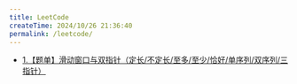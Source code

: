 ```yaml
---
title: LeetCode
createTime: 2024/10/26 21:36:40
permalink: /leetcode/
---
```


- [1.【题单】滑动窗口与双指针（定长/不定长/至多/至少/恰好/单序列/双序列/三指针）](./2024-10-26-1.md)